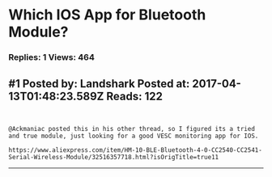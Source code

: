 # Which IOS App for Bluetooth Module?

### Replies: 1 Views: 464

## \#1 Posted by: Landshark Posted at: 2017-04-13T01:48:23.589Z Reads: 122

```


@Ackmaniac posted this in his other thread, so I figured its a tried and true module, just looking for a good VESC monitoring app for IOS. 

https://www.aliexpress.com/item/HM-10-BLE-Bluetooth-4-0-CC2540-CC2541-Serial-Wireless-Module/32516357718.html?isOrigTitle=true11
```

---
